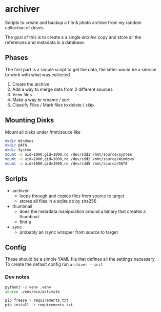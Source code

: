 # archiver

Scripts to create and backup a file &amp; photo archive from my random collection of drives

The goal of this is to create a a single *archive* copy and store all the references
and metadata in a database.

## Phases

The first part is a simple script to get the data, the latter would be a service to work with what was collected

1. Create the archive
2. Add a way to merge data from 2 different sources
3. View files 
4. Make a way to rename / sort
5. Classify Files / Mark files to delete / skip

## Mounting Disks

Mount all disks under /mnt/souce like

```sh
mkdir Windows
mkdir DATA
mkdir System
mount -o uid=1000,gid=1000,ro /dev/sdd1 /mnt/source/System
mount -o uid=1000,gid=1000,ro /dev/sdd2 /mnt/source/Windows
mount -o uid=1000,gid=1000,ro /dev/sdd5 /mnt/source/DATA
```

## Scripts

- archiver
  - loops through and copies files from source to target
  - stores all files in a sqlite db by sha256
- thumbnail
  - does the metadata manipulation around a binary that creates a thumbnail
  - find a
- sync
  - probably an rsync wrapper from source to target

## Config

These should be a simple YAML file that defines all the settings necessary. To create the default config run
`archiver --init`

### Dev notes

```sh
python3 -m venv .venv
source .venv/bin/activate

pip freeze > requirements.txt
pip install -r requirements.txt
```